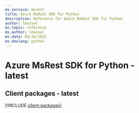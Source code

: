 ```yaml
---
ms.service: msrest
title: Azure MsRest SDK for Python
description: Reference for Azure MsRest SDK for Python
author: lmazuel
ms.topic: reference
ms.author: lmazuel
ms.data: 09/20/2022
ms.devlang: python
---
```

# Azure MsRest SDK for Python - latest

## Client packages - latest
[!INCLUDE [client-packages](msrest-client-index.md)]